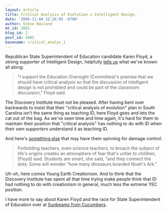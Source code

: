```yaml
---
layout: article
title: Critical Analysis of Evolution = Intelligent Design.
date: '2006-11-04 22:26:05 -0700'
author: Steve Reuland
mt_id: 2602
blog_id: 2
post_id: 2602
basename: critical_analys_1
---
```

Republican State Superintendent of Education candidate Karen Floyd, a strong supporter of Intelligent Design, helpfully [tells us](http://www.greenvilleonline.com/apps/pbcs.dll/article?AID=/20061103/NEWS04/611030337/1004/NEWS01) what we've known all along:

> "I support the Education Oversight (Committee)'s premise that we should have critical analysis so that the discussion of intelligent design is not prohibited and could be part of the classroom discussion," Floyd said.

The Discovery Institute must not be pleased.  After having bent over backwards to insist that their "critical analysis of evolution" plan in South Carolina isn't the same thing as teaching ID, here Floyd goes and lets the cat out of the bag.  As we've seen time and time again, it's hard for them to maintain their position that "critical analysis" has nothing to do with ID when their _own supporters_ understand it as teaching ID.

And here's [something else](http://www.charleston.net/assets/webPages/departmental/news/Stories.aspx?section=localnews&amp;tableId=116506&amp;pubDate=11/2/2006) that may have them spinning for damage control:

> Forbidding teachers, even science teachers, to broach the subject of life's origins creates an atmosphere of fear that's unfair to children, \[Floyd\] said. Students are smart, she said, "and they connect the dots: Some will wonder "how many dinosaurs boarded Noah's Ark."

Uh-oh, here comes Young Earth Creationism.  And to think that the Discovery Institute has spent all that time trying make people think that ID had nothing to do with creationism in general, much less the extreme YEC position.  

I have more to say about Karen Floyd and the race for State Superintendent of Education over at [Sunbeams from Cucumbers](http://stevereuland.blogspot.com/2006/11/five-reasons-not-to-vote-for-karen.html).
